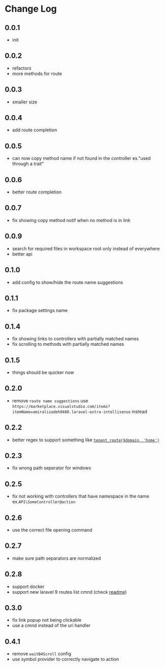 # Change Log

## 0.0.1

- init

## 0.0.2

- refactors
- more methods for route

## 0.0.3

- smaller size

## 0.0.4

- add route completion

## 0.0.5

- can now copy method name if not found in the controller ex."used through a trait"

## 0.0.6

- better route completion

## 0.0.7

- fix showing copy method notif when no method is in link

## 0.0.9

- search for required files in workspace root only instead of everywhere
- better api

## 0.1.0

- add config to show/hide the route name suggestions

## 0.1.1

- fix package settings name

## 0.1.4

- fix showing links to controllers with partially matched names
- fix scrolling to methods with partially matched names

## 0.1.5

- things should be quicker now

## 0.2.0

- remove `route name suggestions` use `https://marketplace.visualstudio.com/items?itemName=amiralizadeh9480.laravel-extra-intellisense` instead

## 0.2.2

- better regex to support something like [`tenant_route($domain, 'home')`](https://tenancyforlaravel.com/docs/v3/features/cross-domain-redirect/)

## 0.2.3

- fix wrong path seperator for windows

## 0.2.5

- fix not working with controllers that have namespace in the name ex.`API\SomeController@action`

## 0.2.6

- use the correct file opening command

## 0.2.7

- make sure path separators are normalized

## 0.2.8

- support docker
- support new laravel 9 routes list cmnd (check [readme](./README.md))

## 0.3.0

- fix link popup not being clickable
- use a cmnd instead of the uri handler

## 0.4.1

- remove `waitB4Scroll` config
- use symbol provider to correctly navigate to action
